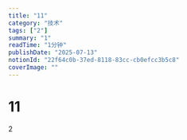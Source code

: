 ```yaml
---
title: "11"
category: "技术"
tags: ["2"]
summary: "1"
readTime: "1分钟"
publishDate: "2025-07-13"
notionId: "22f64c0b-37ed-8118-83cc-cb0efcc3b5c8"
coverImage: ""
---
```


# 11

2
